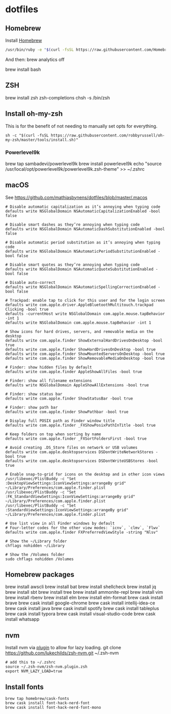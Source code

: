 # dotfiles

## Homebrew
Install [Homebrew](https://brew.sh/)
```bash
/usr/bin/ruby -e "$(curl -fsSL https://raw.githubusercontent.com/Homebrew/install/master/install)"
```

And then:
brew analytics off

brew install bash

## ZSH
brew install zsh zsh-completions
chsh -s /bin/zsh
## Install oh-my-zsh 
This is for the benefit of not needing to manually set opts for everything.

```shell
sh -c "$(curl -fsSL https://raw.githubusercontent.com/robbyrussell/oh-my-zsh/master/tools/install.sh)"
```

### Powerlevel9k
brew tap sambadevi/powerlevel9k
brew install powerlevel9k
echo "source /usr/local/opt/powerlevel9k/powerlevel9k.zsh-theme" >> ~/.zshrc


## macOS
See https://github.com/mathiasbynens/dotfiles/blob/master/.macos
```shell
# Disable automatic capitalization as it’s annoying when typing code
defaults write NSGlobalDomain NSAutomaticCapitalizationEnabled -bool false

# Disable smart dashes as they’re annoying when typing code
defaults write NSGlobalDomain NSAutomaticDashSubstitutionEnabled -bool false

# Disable automatic period substitution as it’s annoying when typing code
defaults write NSGlobalDomain NSAutomaticPeriodSubstitutionEnabled -bool false

# Disable smart quotes as they’re annoying when typing code
defaults write NSGlobalDomain NSAutomaticQuoteSubstitutionEnabled -bool false

# Disable auto-correct
defaults write NSGlobalDomain NSAutomaticSpellingCorrectionEnabled -bool false

# Trackpad: enable tap to click for this user and for the login screen
defaults write com.apple.driver.AppleBluetoothMultitouch.trackpad Clicking -bool true
defaults -currentHost write NSGlobalDomain com.apple.mouse.tapBehavior -int 1
defaults write NSGlobalDomain com.apple.mouse.tapBehavior -int 1

# Show icons for hard drives, servers, and removable media on the desktop
defaults write com.apple.finder ShowExternalHardDrivesOnDesktop -bool true
defaults write com.apple.finder ShowHardDrivesOnDesktop -bool true
defaults write com.apple.finder ShowMountedServersOnDesktop -bool true
defaults write com.apple.finder ShowRemovableMediaOnDesktop -bool true

# Finder: show hidden files by default
defaults write com.apple.finder AppleShowAllFiles -bool true

# Finder: show all filename extensions
defaults write NSGlobalDomain AppleShowAllExtensions -bool true

# Finder: show status bar
defaults write com.apple.finder ShowStatusBar -bool true

# Finder: show path bar
defaults write com.apple.finder ShowPathbar -bool true

# Display full POSIX path as Finder window title
defaults write com.apple.finder _FXShowPosixPathInTitle -bool true

# Keep folders on top when sorting by name
defaults write com.apple.finder _FXSortFoldersFirst -bool true

# Avoid creating .DS_Store files on network or USB volumes
defaults write com.apple.desktopservices DSDontWriteNetworkStores -bool true
defaults write com.apple.desktopservices DSDontWriteUSBStores -bool true

# Enable snap-to-grid for icons on the desktop and in other icon views
/usr/libexec/PlistBuddy -c "Set :DesktopViewSettings:IconViewSettings:arrangeBy grid" ~/Library/Preferences/com.apple.finder.plist
/usr/libexec/PlistBuddy -c "Set :FK_StandardViewSettings:IconViewSettings:arrangeBy grid" ~/Library/Preferences/com.apple.finder.plist
/usr/libexec/PlistBuddy -c "Set :StandardViewSettings:IconViewSettings:arrangeBy grid" ~/Library/Preferences/com.apple.finder.plist

# Use list view in all Finder windows by default
# Four-letter codes for the other view modes: `icnv`, `clmv`, `Flwv`
defaults write com.apple.finder FXPreferredViewStyle -string "Nlsv"

# Show the ~/Library folder
chflags nohidden ~/Library

# Show the /Volumes folder
sudo chflags nohidden /Volumes
```

## Homebrew packages
brew install awscli
brew install bat
brew install shellcheck
brew install jq
brew install sbt
brew install tree
brew install ammonite-repl
brew install vim
brew install rbenv 
brew install elm
brew install elm-format
brew cask install brave
brew cask install google-chrome
brew cask install intellij-idea-ce
brew cask install java
brew cask install spotify
brew cask install tableplus
brew cask install typora
brew cask install visual-studio-code
brew cask install whatsapp

## nvm
Install nvm via [plugin](https://github.com/lukechilds/zsh-nvm) to allow for lazy loading.
git clone https://github.com/lukechilds/zsh-nvm.git ~/.zsh-nvm
```shell
# add this to ~/.zshrc
source ~/.zsh-nvm/zsh-nvm.plugin.zsh
export NVM_LAZY_LOAD=true
```


## Install fonts
```shell
brew tap homebrew/cask-fonts
brew cask install font-hack-nerd-font
brew cask install font-hack-nerd-font-mono
```
